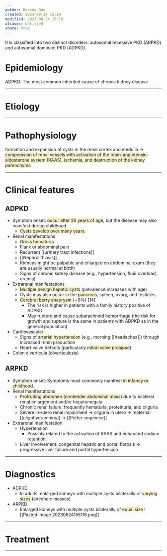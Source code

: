 ```yaml
---
author: Harvey Guo
created: 2023-08-24 15:19
modified: 2023-08-24 15:19
aliases: Untitled
share: true
---
```

It is classified into two distinct disorders: autosomal recessive PKD (ARPKD) and autosomal dominant PKD (ADPKD).
# Epidemiology
ADPKD: The most common inherited cause of chronic kidney disease

---
# Etiology


---
# Pathophysiology
formation and expansion of cysts in the renal cortex and medulla → <span style="background:rgba(240, 200, 0, 0.2)">compression of renal vessels with activation of the renin-angiotensin-aldosterone system (RAAS), ischemia, and destruction of the kidney parenchyma</span>

---
# Clinical features
## ADPKD
- Symptom onset: <span style="background:rgba(240, 200, 0, 0.2)">occur after 30 years of age</span>, but the disease may also manifest during childhood.
	- <span style="background:rgba(240, 200, 0, 0.2)">Cysts develop over many years</span>.
- Renal manifestations
	- <span style="background:rgba(240, 200, 0, 0.2)">Gross hematuria</span>
	- Flank or abdominal pain
	- Recurrent [[urinary tract infections]]
	- [[Nephrolithiasis]]
	- Kidneys might be palpable and enlarged on abdominal exam (they are usually normal at birth)
	- Signs of chronic kidney disease (e.g., hypertension, fluid overload, uremia)
 - Extrarenal manifestations 
	- <span style="background:rgba(240, 200, 0, 0.2)">Multiple benign hepatic cysts</span> (prevalence increases with age)
	- Cysts may also occur in the <span style="background:rgba(240, 200, 0, 0.2)">pancreas</span>, spleen, ovary, and testicles. 
	- <span style="background:rgba(240, 200, 0, 0.2)">Cerebral berry aneurysm</span> (∼8%) [14]
		- The risk is higher in patients with a family history positive of ADPKD.
		- May rupture and cause subarachnoid hemorrhage (the risk for growth and rupture is the same in patients with ADPKD as in the general population)
- Cardiovascular 
	- Signs of <span style="background:rgba(240, 200, 0, 0.2)">arterial hypertension</span> (e.g., morning [[headaches]]) through increased renin production
	- Heart valve defects (particularly <span style="background:rgba(240, 200, 0, 0.2)">mitral valve prolapse</span>)
- Colon diverticula (diverticulosis)
## ARPKD
- Symptom onset: Symptoms most commonly manifest <span style="background:rgba(240, 200, 0, 0.2)">in infancy or childhood</span>.
- Renal manifestations
	- <span style="background:rgba(240, 200, 0, 0.2)">Protruding abdomen (nontender abdominal mass)</span> due to bilateral renal enlargement and/or hepatomegaly
	- Chronic renal failure: frequently hematuria, proteinuria, and oliguria
	- Severe in-utero renal impairment → oliguria in utero → maternal [[oligohydramnios]] → [[Potter sequence]]
 - Extrarenal manifestation
	- Hypertension
		- Possibly related to the activation of RAAS and enhanced sodium retention.
	- Liver involvement: congenital hepatic and portal fibrosis → progressive liver failure and portal hypertension

---
# Diagnostics
- ADPKD
	- In adults: enlarged kidneys with multiple cysts bilaterally of <span style="background:rgba(240, 200, 0, 0.2)">varying sizes </span>(anechoic masses)
- ARPKD
	- Enlarged kidneys with multiple cysts bilaterally of <span style="background:rgba(240, 200, 0, 0.2)">equal size</span>
![[Pasted image 20230824155118.png]]
---
# Treatment


---
